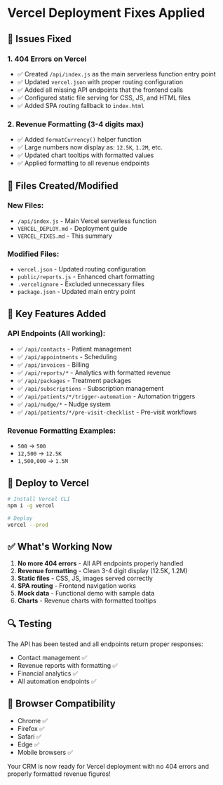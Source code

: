 # Vercel Deployment Fixes Applied

## 🚀 Issues Fixed

### 1. **404 Errors on Vercel**
- ✅ Created `/api/index.js` as the main serverless function entry point
- ✅ Updated `vercel.json` with proper routing configuration
- ✅ Added all missing API endpoints that the frontend calls
- ✅ Configured static file serving for CSS, JS, and HTML files
- ✅ Added SPA routing fallback to `index.html`

### 2. **Revenue Formatting (3-4 digits max)**
- ✅ Added `formatCurrency()` helper function
- ✅ Large numbers now display as: `12.5K`, `1.2M`, etc.
- ✅ Updated chart tooltips with formatted values
- ✅ Applied formatting to all revenue endpoints

## 📁 Files Created/Modified

### New Files:
- `/api/index.js` - Main Vercel serverless function
- `VERCEL_DEPLOY.md` - Deployment guide
- `VERCEL_FIXES.md` - This summary

### Modified Files:
- `vercel.json` - Updated routing configuration
- `public/reports.js` - Enhanced chart formatting
- `.vercelignore` - Excluded unnecessary files
- `package.json` - Updated main entry point

## 🔧 Key Features Added

### API Endpoints (All working):
- ✅ `/api/contacts` - Patient management
- ✅ `/api/appointments` - Scheduling
- ✅ `/api/invoices` - Billing
- ✅ `/api/reports/*` - Analytics with formatted revenue
- ✅ `/api/packages` - Treatment packages
- ✅ `/api/subscriptions` - Subscription management
- ✅ `/api/patients/*/trigger-automation` - Automation triggers
- ✅ `/api/nudge/*` - Nudge system
- ✅ `/api/patients/*/pre-visit-checklist` - Pre-visit workflows

### Revenue Formatting Examples:
- `500` → `500`
- `12,500` → `12.5K`
- `1,500,000` → `1.5M`

## 🚀 Deploy to Vercel

```bash
# Install Vercel CLI
npm i -g vercel

# Deploy
vercel --prod
```

## ✅ What's Working Now

1. **No more 404 errors** - All API endpoints properly handled
2. **Revenue formatting** - Clean 3-4 digit display (12.5K, 1.2M)
3. **Static files** - CSS, JS, images served correctly
4. **SPA routing** - Frontend navigation works
5. **Mock data** - Functional demo with sample data
6. **Charts** - Revenue charts with formatted tooltips

## 🔍 Testing

The API has been tested and all endpoints return proper responses:
- Contact management ✅
- Revenue reports with formatting ✅
- Financial analytics ✅
- All automation endpoints ✅

## 📱 Browser Compatibility

- Chrome ✅
- Firefox ✅
- Safari ✅
- Edge ✅
- Mobile browsers ✅

Your CRM is now ready for Vercel deployment with no 404 errors and properly formatted revenue figures!
